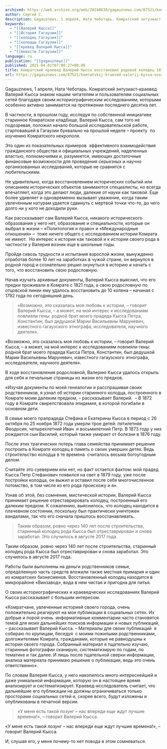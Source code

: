 ```yaml
---
archived: https://web.archive.org/web/20240630/gagauznews.com/87521/komratskij-kraeved-valerij-kyssa-vosstanovil-rodovoj-kolodets-1877-goda.html
author: Сергей С.
description: Gagauznews, 1 апреля, Ната Чеботарь. Комратский энтузиаст-краевед Валерий Кысса знаком нашим читателям и пользователям социальных сетей благодаря своим историографическим исследованиям, которыми особенно активно занимается на протяжении последнего десятка лет. В частности, в прошлом году, исследуя по собственной инициативе старинное Комратское кладбище, Валерий Кысса, сам того не подозревая, положил начало большой исследовательской работе, стартовавшей в Гагаузии буквально на прошлой неделе – проекту  по изучению Комратского некрополя. Это один из показательных примеров  эффективного взаимодействия гражданского общества и официальных учреждений, наделенных властью, полномочиями и, разумеется, имеющих достаточные финансовые возможности для проведения серьезных и научно организованных исследований, которые не сравнятся с любительскими. Не удивительно, […]
keywords:
  - "[[Валерий Кысса]]"
  - "[[История Гагаузии]]"
  - "[[колодец Гагаузия]]"
  - "[[колодцы Гагаузии]]"
  - "[[кревед Валерий Кысса]]"
  - "[[Новости Гагаузии]]"
language: ru
publication: "[[gagauznews]]"
published: 2021-04-01T07:00:27+00:00
title: Комратский краевед Валерий Кысса восстановил родовой колодец 1877 года
url: https://gagauznews.com/87521/komratskij-kraeved-valerij-kyssa-vosstanovil-rodovoj-kolodets-1877-goda.html
---
```


Gagauznews, 1 апреля, Ната Чеботарь. Комратский энтузиаст-краевед Валерий Кысса знаком нашим читателям и пользователям социальных сетей благодаря своим историографическим исследованиям, которыми особенно активно занимается на протяжении последнего десятка лет.

В частности, в прошлом году, исследуя по собственной инициативе старинное Комратское кладбище, Валерий Кысса, сам того не подозревая, положил начало большой исследовательской работе, стартовавшей в Гагаузии буквально на прошлой неделе – проекту  по изучению Комратского некрополя.

Это один из показательных примеров  эффективного взаимодействия гражданского общества и официальных учреждений, наделенных властью, полномочиями и, разумеется, имеющих достаточные финансовые возможности для проведения серьезных и научно организованных исследований, которые не сравнятся с любительскими.

Не удивительно, когда восстановлением исторических событий или описанием исторических объектов занимаются специалисты, но всегда впечатляет, когда это делают люди, далекие от науки как таковой. Еще более удивляет и одновременно вызывает уважение, когда таким увлеченным натурам удается сдвинуть с мертвой точки что-то, до чего долго ни у кого не доходили руки.

Как рассказывает сам Валерий Кысса, никакого исторического образования у него нет, образование и специальности, которые он выбрал в жизни – «Политология и право» и «Международные отношения» –  тоже ничего общего с исследованием истории Комрата не имеют.  Но интерес к истории как таковой и к истории своего рода в частности у Валерия возник еще в школьные годы.

Пройдя сквозь трудности и испытания взрослой жизни, вынужденно отработав более 10 лет на заработках в чужой стране, он вернулся в родной город и сознательно решил окунуться в историю и начать с того, что восстановить свою родословную.

Начав изучать архивные документы, Валерий Кысса выяснил, что его предки проживали в Комрате с 1821 года, а свою родословную по отцовской линии ему удалось восстановить до 10 колена – начиная с 1792 года по сегодняшний день.

> «Возможно, это сказалась моя любовь к истории, – говорит Валерий Кысса, – а может, на мой интерес к исследованиям повлияли гены: родной брат моего прадеда Кысса Петра, Константин, был дедушкой Марии Васильевны Маруневич, известного гагаузского этнографа, исследователя, научного деятеля».

«Возможно, это сказалась моя любовь к истории, – говорит Валерий Кысса, – а может, на мой интерес к исследованиям повлияли гены: родной брат моего прадеда Кысса Петра, Константин, был дедушкой Марии Васильевны Маруневич, известного гагаузского этнографа, исследователя, научного деятеля».



В ходе восстановления родословной, Валерию Кысса удалось открыть для себя и печальные страницы из жизни его предков.

«Изучая документы по моей генеалогии и расспрашивая своих родственников, я узнал об истории старинного колодца, построенного в Комрате моим далеким предком, – рассказывает Валерий.  – В 1872 году в Комрате свирепствовала эпидемия, в которой погибали в основном дети.

В семье моего прапрадеда Стефана и Екатерины Кысса в период с 26 октября по 25 ноября 1872 года умерли трое детей: пятилетняя Феодосия, четырехлетний Иван  и восьмилетний Петр. В 1873 году у них рождается сын Василий, который также умирает от болезни в 1876 году.

После этих трагических потерь глава семейства принимает решение построить в Комрате колодец в память о своих умерших детях. Ведь строительство колодца в те времена  считалось весьма богоугодным делом.

Считайте это суеверием или нет, но факт остается фактом: мой прадед Кысса Петр Стефанович появился на свет в 1879 году, уже после постройки колодца, он выжил и оставил после себя многочисленное потомство, в том числе из его рода происхожу и я».

Узнав об этой, без сомнения, мистической истории, Валерий Кысса принимает решение отреставрировать колодец, построенный его далеким предком. К сожалению, выяснилось, что колодец находится в плачевном состоянии, поскольку был практически уничтожен вандалами, так что его сначала пришлось восстанавливать.

> Таким образом, ровно через 140 лет после строительства, старинный колодец рода Кысса был отреставрирован и снова заработал. Это случилось в августе 2017 года.

Таким образом, ровно через 140 лет после строительства, старинный колодец рода Кысса был отреставрирован и снова заработал. Это случилось в августе 2017 года.

Работы были выполнены на деньги родственников семьи, определенную часть средств вложили также местная примария и один из комратских бизнесменов. Восстановленный колодец находится в микрорайоне «Винзавод», вода в нем чистая и пригодна для питья.



О своих историографических и краеведческих исследованиях Валерий Кысса рассказывает с большим интересом.

«Комратчане, увлеченные историей своего города, очень положительно реагируют на мои публикации в социальных сетях. Их добрые и порой очень  информативные комментарии часто становятся темой для моих дальнейших поисков информации и новых публикаций, – рассказывает Валерий Кысса. – Материалы для своих публикаций  я собираю по крупицам, беседуя  с моими пожилыми родственниками, долгожителями Комрата, гражданами, которые не равнодушны к истории своего города. Собранный материал я тщательно изучаю, старинные фотографии сканирую, систематизирую по годам, по тематике и так далее. И лишь после тщательной сверки информации, анализа материала принимаю решение о публикации, ведь это очень ответственно».

По словам Валерия Кысса, у него накопилось много интереснейшей и даже уникальной информации, которую он в настоящее время анализирует и систематизирует. Краевед-исследователь считает, что дальнейшие его публикации не должны ограничиваться только просторами социальных сетей и, скорее всего, будут изложены и опубликованы в печатной версии.

> «У меня есть такой лозунг – нас впереди еще ждут лучшие времена!», – говорит Валерий Кысса.

«У меня есть такой лозунг – нас впереди еще ждут лучшие времена!», – говорит Валерий Кысса.

И, слушая его, у меня почему-то нет повода в этом сомневаться.